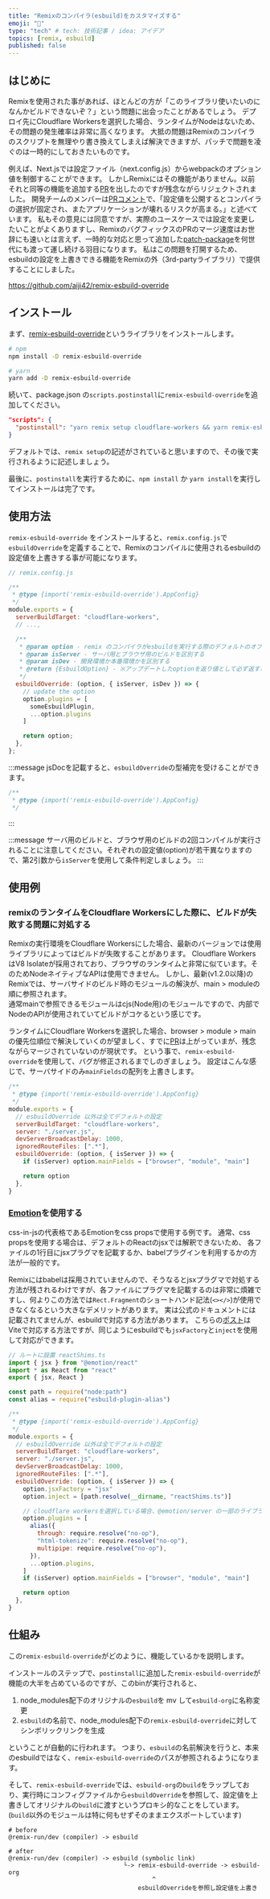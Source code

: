 ```yaml
---
title: "Remixのコンパイラ(esbuild)をカスタマイズする"
emoji: "💽"
type: "tech" # tech: 技術記事 / idea: アイデア
topics: [remix, esbuild]
published: false
---
```


## はじめに

Remixを使用された事があれば、ほとんどの方が「このライブラリ使いたいのになんかビルドできないぞ？」という問題に出会ったことがあるでしょう。
デプロイ先にCloudflare Workersを選択した場合、ランタイムがNodeはないため、その問題の発生確率は非常に高くなります。
大抵の問題はRemixのコンパイラのスクリプトを無理やり書き換えてしまえば解決できますが、パッチで問題を凌ぐのは一時的にしておきたいものです。

例えば、Next.jsでは設定ファイル（next.config.js）からwebpackのオプション値を制御することができます。
しかしRemixにはその機能がありません。以前それと同等の機能を追加する[PR](https://github.com/remix-run/remix/pull/2168)を出したのですが残念ながらリジェクトされました。
開発チームのメンバーは[PRコメント](https://github.com/remix-run/remix/pull/2168#issuecomment-1058193715)で、「設定値を公開するとコンパイラの選択が固定され、またアプリケーションが壊れるリスクが高まる。」と述べています。
私もその意見には同意ですが、実際のユースケースでは設定を変更したいことがよくありますし、RemixのバグフィックスのPRのマージ速度はお世辞にも速いとは言えず、一時的な対応と思って追加した[patch-package](https://www.npmjs.com/package/patch-package)を何世代にも渡って運し続ける羽目になります。
私はこの問題を打開するため、esbuildの設定を上書きできる機能をRemixの外（3rd-partyライブラリ）で提供することにしました。

https://github.com/aiji42/remix-esbuild-override

## インストール

まず、[remix-esbuild-override](https://github.com/aiji42/remix-esbuild-override)というライブラリをインストールします。
```bash
# npm
npm install -D remix-esbuild-override

# yarn 
yarn add -D remix-esbuild-override
```

続いて、package.json の`scripts.postinstall`に`remix-esbuild-override`を追加してください。
```json
"scripts": {
  "postinstall": "yarn remix setup cloudflare-workers && yarn remix-esbuild-override"
}
```
デフォルトでは、`remix setup`の記述がされていると思いますので、その後で実行されるように記述しましょう。

最後に、`postinstall`を実行するために、`npm install` か `yarn install`を実行してインストールは完了です。

## 使用方法

`remix-esbuild-override` をインストールすると、`remix.config.js`で`esbuildOverride`を定義することで、Remixのコンパイルに使用されるesbuildの設定値を上書きする事が可能になります。  

```js
// remix.config.js

/**
 * @type {import('remix-esbuild-override').AppConfig}
 */
module.exports = {
  serverBuildTarget: "cloudflare-workers",
  // ...,

  /**
   * @param option - remix のコンパイラがesbuildを実行する際のデフォルトのオプション値
   * @param isServer - サーバ用とブラウザ用のビルドを区別する
   * @param isDev - 開発環境か本番環境かを区別する
   * @return {EsbuildOption} - ※アップデートしたoptionを返り値として必ず返すこと
   */
  esbuildOverride: (option, { isServer, isDev }) => {
    // update the option
    option.plugins = [
      someEsbuildPlugin,
      ...option.plugins
    ]

    return option;
  },
};
```

:::message
jsDocを記載すると、`esbuildOverride`の型補完を受けることができます。
```js
/**
 * @type {import('remix-esbuild-override').AppConfig}
 */
```
:::

:::message
サーバ用のビルドと、ブラウザ用のビルドの2回コンパイルが実行されることに注意してください。それぞれの設定値(option)が若干異なりますので、第2引数から`isServer`を使用して条件判定しましょう。
:::

## 使用例

### remixのランタイムをCloudflare Workersにした際に、ビルドが失敗する問題に対処する

Remixの実行環境をCloudflare Workersにした場合、最新のバージョンでは使用ライブラリによってはビルドが失敗することがあります。
Cloudflare WorkersはV8 Isolateが採用されており、ブラウザのランタイムと非常に似ています。そのためNodeネイティブなAPIは使用できません。
しかし、最新(v1.2.0以降)のRemixでは、サーバサイドのビルド時のモジュールの解決が、main > moduleの順に参照されます。  
通常mainで参照できるモジュールはcjs(Node用)のモジュールですので、内部でNodeのAPIが使用されていてビルドがコケるという感じです。

ランタイムにCloudflare Workersを選択した場合、browser > module > main の優先位順位で解決していくのが望ましく、すでに[PR](https://github.com/remix-run/remix/pull/2076)は上がっていまが、残念ながらマージされていないのが現状です。
という事で、`remix-esbuild-override`を使用して、バグが修正されるまでしのぎましょう。
設定はこんな感じで、サーバサイドのみ`mainFields`の配列を上書きします。
```js
/**
 * @type {import('remix-esbuild-override').AppConfig}
 */
module.exports = {
  // esbuildOverride 以外は全てデフォルトの設定
  serverBuildTarget: "cloudflare-workers",
  server: "./server.js",
  devServerBroadcastDelay: 1000,
  ignoredRouteFiles: [".*"],
  esbuildOverride: (option, { isServer }) => {
    if (isServer) option.mainFields = ["browser", "module", "main"]

    return option
  },
}
```

### [Emotion](https://emotion.sh/docs/introduction)を使用する

css-in-jsの代表格であるEmotionをcss propsで使用する例です。
通常、css propsを使用する場合は、デフォルトのReactのjsxでは解釈できないため、
各ファイルの1行目にjsxプラグマを記載するか、babelプラグインを利用するかの方法が一般的です。

Remixにはbabelは採用されていませんので、そうなるとjsxプラグマで対処する方法が残されるわけですが、各ファイルにプラグマを記載するのは非常に煩雑ですし、何よりこの方法では`Rect.Fragment`のショートハンド記法(`<></>`)が使用できなくなるという大きなデメリットがあります。
実は公式のドキュメントには記載されてませんが、esbuildで対応する方法があります。
こちらの[ポスト](https://dev.to/ajitsinghkamal/using-emotionjs-with-vite-2ndj)はViteで対応する方法ですが、同じようにesbuildでも`jsxFactory`と`inject`を使用して対応ができます。

```ts
// ルートに設置 reactShims.ts
import { jsx } from "@emotion/react"
import * as React from "react"
export { jsx, React }
```

```js
const path = require("node:path")
const alias = require("esbuild-plugin-alias")

/**
 * @type {import('remix-esbuild-override').AppConfig}
 */
module.exports = {
  // esbuildOverride 以外は全てデフォルトの設定
  serverBuildTarget: "cloudflare-workers",
  server: "./server.js",
  devServerBroadcastDelay: 1000,
  ignoredRouteFiles: [".*"],
  esbuildOverride: (option, { isServer }) => {
    option.jsxFactory = "jsx"
    option.inject = [path.resolve(__dirname, "reactShims.ts")]

    // cloudflare workersを選択している場合、@emotion/server の一部のライブラリを無効化する必要がある。
    option.plugins = [ 
      alias({
        through: require.resolve("no-op"),
        "html-tokenize": require.resolve("no-op"),
        multipipe: require.resolve("no-op"),
      }),
      ...option.plugins,
    ]
    if (isServer) option.mainFields = ["browser", "module", "main"]

    return option
  },
}
```

## 仕組み

この`remix-esbuild-override`がどのように、機能しているかを説明します。

インストールのステップで、`postinstall`に追加した`remix-esbuild-override`が機能の大半を占めているのですが、このbinが実行されると、
1. node_modules配下のオリジナルの`esbuild`を mv して`esbuild-org`に名称変更
2. `esbuild`の名前で、node_modules配下の`remix-esbuild-override`に対してシンボリックリンクを生成

ということが自動的に行われます。
つまり、`esbuild`の名前解決を行うと、本来のesbuildではなく、`remix-esbuild-override`のパスが参照されるようになります。

そして、`remix-esbuild-override`では、`esbuild-org`の`build`をラップしており、実行時にコンフィグファイルから`esbuildOverride`を参照して、設定値を上書きしてオリジナルの`build`に渡すというプロキシ的なことをしています。  
(`build`以外のモジュールは特に何もせずそのままエクスポートしています)

```
# before
@remix-run/dev (compiler) -> esbuild

# after
@remix-run/dev (compiler) -> esbuild (symbolic link)
                                └-> remix-esbuild-override -> esbuild-org
                                        ^
                                    esbuildOverrideを参照し設定値を上書き
```
